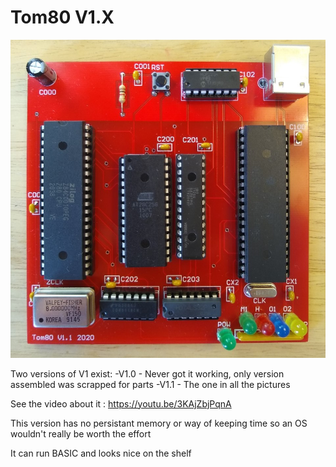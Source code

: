 # Tom80 V1.X

![alt text](https://github.com/anjennings/Tom80/blob/Version-2.0/Photos/Tom80.jpg?raw=true)

Two versions of V1 exist:
	-V1.0 - Never got it working, only version assembled was scrapped for parts
	-V1.1 - The one in all the pictures
	
See the video about it : https://youtu.be/3KAjZbjPqnA
	
This version has no persistant memory or way of keeping time so an OS wouldn't really be worth the effort

It can run BASIC and looks nice on the shelf